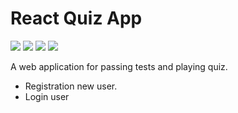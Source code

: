 # React Quiz App
<div>
  <img src="https://img.shields.io/npm/v/react?logo=react"/>
  <img src="https://img.shields.io/npm/v/redux.svg?logo=redux"/>
  <img src="https://img.shields.io/npm/v/typescript?logo=typescript"/>
  <img src="https://img.shields.io/npm/v/sass?logo=sass"/>
</div>

A web application for passing tests and playing quiz.
- Registration new user.
- Login user
